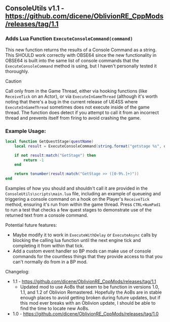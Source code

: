 ## ConsoleUtils v1.1 - https://github.com/dicene/OblivionRE_CppMods/releases/tag/1.1
### Adds Lua Function `ExecuteConsoleCommand(command)`
This new function returns the results of a Console Command as a string. This SHOULD work correctly with OBSE64 since the new functionality in OBSE64 is built into the same list of console commands that the `ExecuteConsoleCommand` method is using, but I haven't personally tested it thoroughly.

> [!CAUTION]
> Call only from in the Game Thread, either via hooking functions (like `ReceiveTick` on an Actor), or via `ExecuteInGameThread` (although it's worth noting that there's a bug in the current release of UE4SS where `ExecuteInGameThread` sometimes does not execute inside of the game thread. The function does detect if you attempt to call it from an incorrect thread and prevents itself from firing to avoid crashing the game.

### Example Usage:
```lua
local function GetQuestStage(questName)
    local result = ExecuteConsoleCommand(string.format("getstage %s", questName))

    if not result:match("GetStage") then
        return -1
    end

    return tonumber(result:match("GetStage >> ([0-9%.]+)"))
end
```

Examples of how you should and shouldn't call it are provided in the `ConsoleUtils\scripts\main.lua` file, including an example of queueing and triggering a console command on a hook on the Player's `ReceiveTick` method, ensuring it's run from within the game thread. Press `CTRL+NumPad1` to run a test that checks a few quest stages to demonstrate use of the returned text from a console command.

Potential future features:
 - Maybe modify it to work in `ExecuteWithDelay` or `ExecuteAsync` calls by blocking the calling lua function until the next engine tick and completing it from within that tick.
 - Add a custom event handler so BP mods can make use of console commands for the countless things that they provide access to that you can't normally do from in a BP mod.

Changelog:
 - 1.1 - https://github.com/dicene/OblivionRE_CppMods/releases/tag/1.1
   - Updated mod to use AoBs that seem to be function in versions 1.0, 1.1, and 1.2 of Oblivion Remastered. Hopefully the AoBs are in stable enough places to avoid getting broken during future updates, but if this mod ever breaks with an Oblivion update, I should be able to find the time to locate new AoBs.
 - 1.0 - https://github.com/dicene/OblivionRE_CppMods/releases/tag/1.0

